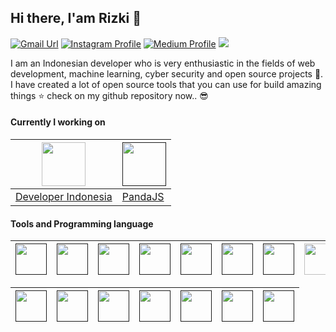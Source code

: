 ## Hi there, I'am Rizki 👏
[![Gmail Url](https://img.shields.io/twitter/url?label=rizkimaulana348@gmail.com&logo=gmail&style=social&url=http%3A%2F%2Fmailto%3Acontact.rizkimaulana348@gmail.com)](mailto:rizkimaulana348@gmail.com) [![Instagram Profile](https://img.shields.io/twitter/url?label=instagram-rizki_4106&logo=instagram&style=social&url=https://www.instagram.com/rizki_4106/)](https://www.instagram.com/rizki_4106/) [![Medium Profile](https://img.shields.io/twitter/url?label=medium-rizki_4106&logo=medium&style=social&url=https://medium.com/@rizki4106)](https://rizki4106.medium.com/) ![](https://komarev.com/ghpvc/?username=rizki4106)

I am an Indonesian developer who is very enthusiastic in the fields of web development, machine learning, cyber security and open source projects 👫. I have created a lot of open source tools that you can use for build amazing things ⭐ check on my github repository now.. 😎


#### Currently I working on

| [<img src="https://developeridn.com/static/media/logo2.e65a7a86.svg" width="70">](https://www.developeridn.com) | [<img src="https://camo.githubusercontent.com/dc6b5e462f8c3e683d6dc39dc81f2c67cad5ff2c/68747470733a2f2f6170692e646576656c6f70657269646e2e636f6d2f696d616765732f6d656469612f70616e64616a735b325d2e706e67" width="70">]()
|---|---|
| [Developer Indonesia](https://www.developeridn.com)  |   [PandaJS](https://github.com/rizki4106/pandajs) |

#### Tools and Programming language

| [<img src="https://cdn.svgporn.com/logos/python.svg" width="50">]() | [<img src="https://cdn.svgporn.com/logos/javascript.svg" width="50">]() | [<img src="https://cdn.svgporn.com/logos/django.svg" width="50">]() | [<img src="https://cdn.svgporn.com/logos/flask.svg" width="50">]() | [<img src="https://cdn.svgporn.com/logos/react.svg" width="50">]() | [<img src="https://cdn.svgporn.com/logos/vue.svg" width="50">]() | [<img src="https://cdn.svgporn.com/logos/nodejs.svg" width="50">]() | <img src="https://cdn.svgporn.com/logos/nextjs.svg" width="50"/> |  <img src="https://cdn.svgporn.com/logos/webpack.svg" width="50"/>
|-----|----|----|----|----|----|----|----|----|

|[<img src="https://cdn.svgporn.com/logos/laravel.svg" width="50">]() | [<img src="https://cdn.svgporn.com/logos/codeigniter.svg" width="50">]() | [<img src="https://cdn.svgporn.com/logos/mongodb.svg" width="50">]() | [<img src="https://cdn.svgporn.com/logos/firebase.svg" width="50">]() | [<img src="https://cdn.svgporn.com/logos/rest.svg" width="50">]() |[<img src="https://cdn.svgporn.com/logos/postgresql.svg" width="50">]() | [<img src="https://cdn.svgporn.com/logos/mysql.svg" width="50">]() |
|---|---|---|---|---|---|---|

